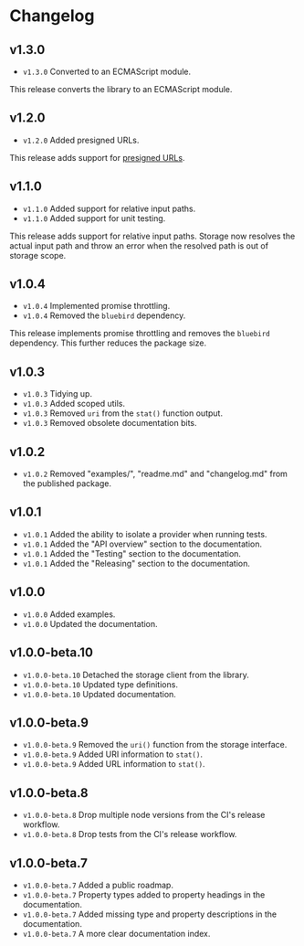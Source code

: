 # Changelog

## v1.3.0

- `v1.3.0` Converted to an ECMAScript module.

This release converts the library to an ECMAScript module.

## v1.2.0

- `v1.2.0` Added presigned URLs.

This release adds support for [presigned URLs](https://docs.aws.amazon.com/AmazonS3/latest/userguide/using-presigned-url.html).

## v1.1.0

- `v1.1.0` Added support for relative input paths.
- `v1.1.0` Added support for unit testing.

This release adds support for relative input paths. Storage now resolves the actual input path and throw an error when the resolved path is out of storage scope.

## v1.0.4

- `v1.0.4` Implemented promise throttling.
- `v1.0.4` Removed the `bluebird` dependency.

This release implements promise throttling and removes the `bluebird` dependency. This further reduces the package size.

## v1.0.3

- `v1.0.3` Tidying up.
- `v1.0.3` Added scoped utils.
- `v1.0.3` Removed `uri` from the `stat()` function output.
- `v1.0.3` Removed obsolete documentation bits.

## v1.0.2

- `v1.0.2` Removed "examples/", "readme.md" and "changelog.md" from the published package.

## v1.0.1

- `v1.0.1` Added the ability to isolate a provider when running tests.
- `v1.0.1` Added the "API overview" section to the documentation.
- `v1.0.1` Added the "Testing" section to the documentation.
- `v1.0.1` Added the "Releasing" section to the documentation.

## v1.0.0

- `v1.0.0` Added examples.
- `v1.0.0` Updated the documentation.

## v1.0.0-beta.10

- `v1.0.0-beta.10` Detached the storage client from the library.
- `v1.0.0-beta.10` Updated type definitions.
- `v1.0.0-beta.10` Updated documentation.

## v1.0.0-beta.9

- `v1.0.0-beta.9` Removed the `uri()` function from the storage interface.
- `v1.0.0-beta.9` Added URI information to `stat()`.
- `v1.0.0-beta.9` Added URL information to `stat()`.

## v1.0.0-beta.8

- `v1.0.0-beta.8` Drop multiple node versions from the CI's release workflow.
- `v1.0.0-beta.8` Drop tests from the CI's release workflow.

## v1.0.0-beta.7

- `v1.0.0-beta.7` Added a public roadmap.
- `v1.0.0-beta.7` Property types added to property headings in the documentation.
- `v1.0.0-beta.7` Added missing type and property descriptions in the documentation.
- `v1.0.0-beta.7` A more clear documentation index.
